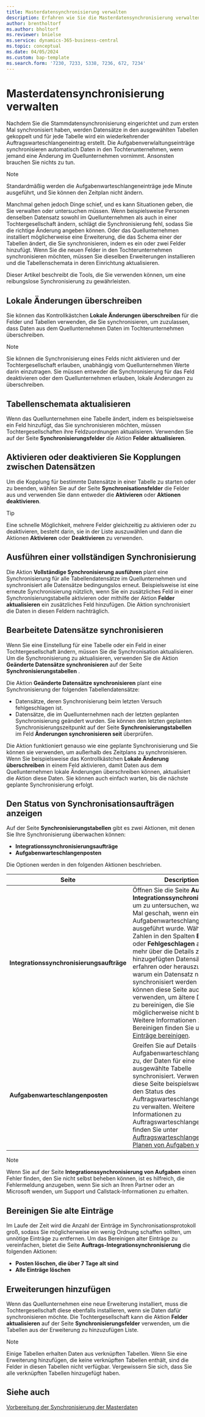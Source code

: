```yaml
---
title: Masterdatensynchronisierung verwalten
description: Erfahren wie Sie die Masterdatensynchronisierung verwalten.
author: brentholtorf
ms.author: bholtorf
ms.reviewer: bnielse
ms.service: dynamics-365-business-central
ms.topic: conceptual
ms.date: 04/05/2024
ms.custom: bap-template
ms.search.form: '7230, 7233, 5338, 7236, 672, 7234'
---
```

# <a name="manage-master-data-synchronization"></a>Masterdatensynchronisierung verwalten

Nachdem Sie die Stammdatensynchronisierung eingerichtet und zum ersten Mal synchronisiert haben, werden Datensätze in den ausgewählten Tabellen gekoppelt und für jede Tabelle wird ein wiederkehrender Auftragswarteschlangeneintrag erstellt. Die Aufgabenverwlaltungseinträge synchronisieren automatisch Daten in den Tochterunternehmen, wenn jemand eine Änderung im Quellunternehmen vornimmt. Ansonsten brauchen Sie nichts zu tun.

> [!NOTE]
> Standardmäßig werden die Aufgabenwarteschlangeneinträge jede Minute ausgeführt, und Sie können den Zeitplan nicht ändern.

Manchmal gehen jedoch Dinge schief, und es kann Situationen geben, die Sie verwalten oder untersuchen müssen. Wenn beispielsweise Personen denselben Datensatz sowohl im Quellunternehmen als auch in einer Tochtergesellschaft ändern, schlägt die Synchronisierung fehl, sodass Sie die richtige Änderung angeben können. Oder das Quellunternehmen installiert möglicherweise eine Erweiterung, die das Schema einer der Tabellen ändert, die Sie synchronisieren, indem es ein oder zwei Felder hinzufügt. Wenn Sie die neuen Felder in den Tochterunternehmen synchronisieren möchten, müssen Sie dieselben Erweiterungen installieren und die Tabellenschemata in deren Einrichtung aktualisieren.

Dieser Artikel beschreibt die Tools, die Sie verwenden können, um eine reibungslose Synchronisierung zu gewährleisten.

## <a name="overwrite-local-changes"></a>Lokale Änderungen überschreiben

Sie können das Kontrollkästchen **Lokale Änderungen überschreiben** für die Felder und Tabellen verwenden, die Sie synchronisieren, um zuzulassen, dass Daten aus dem Quellunternehmen Daten im Tochterunternehmen überschreiben.

> [!NOTE]
> Sie können die Synchronisierung eines Felds nicht aktivieren und der Tochtergesellschaft erlauben, unabhängig vom Quellunternehmen Werte darin einzutragen. Sie müssen entweder die Synchronisierung für das Feld deaktivieren oder dem Quellunternehmen erlauben, lokale Änderungen zu überschreiben.

## <a name="update-table-schemas"></a>Tabellenschemata aktualisieren

Wenn das Quellunternehmen eine Tabelle ändert, indem es beispielsweise ein Feld hinzufügt, das Sie synchronisieren möchten, müssen Tochtergesellschaften ihre Feldzuordnungen aktualisieren. Verwenden Sie auf der Seite **Synchronisierungsfelder** die Aktion **Felder aktualisieren**.

## <a name="enable-or-disable-couplings-between-records"></a>Aktivieren oder deaktivieren Sie Kopplungen zwischen Datensätzen

Um die Kopplung für bestimmte Datensätze in einer Tabelle zu starten oder zu beenden, wählen Sie auf der Seite **Synchronisationsfelder** die Felder aus und verwenden Sie dann entweder die **Aktivieren** oder **Aktionen deaktivieren**.

> [!TIP]
> Eine schnelle Möglichkeit, mehrere Felder gleichzeitig zu aktivieren oder zu deaktivieren, besteht darin, sie in der Liste auszuwählen und dann die Aktionen **Aktivieren** oder **Deaktivieren** zu verwenden.

## <a name="run-a-full-synchronization"></a>Ausführen einer vollständigen Synchronisierung

Die Aktion **Vollständige Synchronisierung ausführen** plant eine Synchronisierung für alle Tabellendatensätze im Quellunternehmen und synchronisiert alle Datensätze bedingungslos erneut. Beispielsweise ist eine erneute Synchronisierung nützlich, wenn Sie ein zusätzliches Feld in einer Synchronisierungstabelle aktivieren oder mithilfe der Aktion **Felder aktualisieren** ein zusätzliches Feld hinzufügen. Die Aktion synchronisiert die Daten in diesen Feldern nachträglich.

## <a name="synchronize-modified-records"></a>Bearbeitete Datensätze synchronisieren

Wenn Sie eine Einstellung für eine Tabelle oder ein Feld in einer Tochtergesellschaft ändern, müssen Sie die Synchronisation aktualisieren. Um die Synchronisierung zu aktualisieren, verwenden Sie die Aktion **Geänderte Datensätze synchronisieren** auf der Seite **Synchronisierungstabellen** .

Die Aktion **Geänderte Datensätze synchronisieren** plant eine Synchronisierung der folgenden Tabellendatensätze:

* Datensätze, deren Synchronisierung beim letzten Versuch fehlgeschlagen ist.
* Datensätze, die im Quellunternehmen nach der letzten geplanten Synchronisierung geändert wurden. Sie können den letzten geplanten Synchronisierungszeitpunkt auf der Seite **Synchronisierungstabellen** im Feld **Änderungen synchronisieren seit** überprüfen.

Die Aktion funktioniert genauso wie eine geplante Synchronisierung und Sie können sie verwenden, um außerhalb des Zeitplans zu synchronisieren. Wenn Sie beispielsweise das Kontrollkästchen **Lokale Änderung überschreiben** in einem Feld aktivieren, damit Daten aus dem Quellunternehmen lokale Änderungen überschreiben können, aktualisiert die Aktion diese Daten. Sie können auch einfach warten, bis die nächste geplante Synchronisierung erfolgt.

## <a name="investigate-the-status-of-synchronization"></a>Den Status von Synchronisationsaufträgen anzeigen

Auf der Seite **Synchronisierungstabellen** gibt es zwei Aktionen, mit denen Sie Ihre Synchronisierung überwachen können:

* **Integrationssynchronisierungsaufträge**
* **Aufgabenwarteschlangenposten**

Die Optionen werden in den folgenden Aktionen beschrieben.

|Seite  |Description  |
|---------|---------|
|**Integrationssynchronisierungsaufträge**     | Öffnen Sie die Seite **Auftrags-Integrationssynchronisierung**, um zu untersuchen, was jedes Mal geschah, wenn ein Aufgabenwarteschlangeneintrag ausgeführt wurde. Wählen Sie die Zahlen in den Spalten **Eingefügt** oder **Fehlgeschlagen** aus, um mehr über die Details zu neu hinzugefügten Datensätzen zu erfahren oder herauszufinden, warum ein Datensatz nicht synchronisiert werden konnte. Sie können diese Seite auch verwenden, um ältere Datensätze zu bereinigen, die Sie möglicherweise nicht benötigen. Weitere Informationen zum Bereinigen finden Sie unter [Alte Einträge bereinigen](#clean-up-old-entries).        |
|**Aufgabenwarteschlangenposten**     | Greifen Sie auf Details über den Aufgabenwarteschlangeneintrag zu, der Daten für eine ausgewählte Tabelle synchronisiert. Verwenden Sie diese Seite beispielsweise, um den Status des Auftragswarteschlangeneintrags zu verwalten. Weitere Informationen zu Auftragswarteschlangeneinträgen finden Sie unter [Auftragswarteschlangen zum Planen von Aufgaben verwenden](admin-job-queues-schedule-tasks.md).     |

> [!NOTE]
> Wenn Sie auf der Seite **Integrationssynchronisierung von Aufgaben** einen Fehler finden, den Sie nicht selbst beheben können, ist es hilfreich, die Fehlermeldung anzugeben, wenn Sie sich an Ihren Partner oder an Microsoft wenden, um Support und Callstack-Informationen zu erhalten.

## <a name="clean-up-old-entries"></a>Bereinigen Sie alte Einträge

Im Laufe der Zeit wird die Anzahl der Einträge im Synchronisationsprotokoll groß, sodass Sie möglicherweise ein wenig Ordnung schaffen sollten, um unnötige Einträge zu entfernen. Um das Bereinigen alter Einträge zu vereinfachen, bietet die Seite **Auftrags-Integrationsynchronisierung** die folgenden Aktionen:

* **Posten löschen, die über 7 Tage alt sind**
* **Alle Einträge löschen**

## <a name="adding-extensions"></a>Erweiterungen hinzufügen

Wenn das Quellunternehmen eine neue Erweiterung installiert, muss die Tochtergesellschaft diese ebenfalls installieren, wenn sie Daten dafür synchronisieren möchte. Die Tochtergesellschaft kann die Aktion **Felder aktualisieren** auf der Seite **Synchronisierungsfelder** verwenden, um die Tabellen aus der Erweiterung zu hinzuzufügen Liste.

> [!NOTE]
> Einige Tabellen erhalten Daten aus verknüpften Tabellen. Wenn Sie eine Erweiterung hinzufügen, die keine verknüpften Tabellen enthält, sind die Felder in diesen Tabellen nicht verfügbar. Vergewissern Sie sich, dass Sie alle verknüpften Tabellen hinzugefügt haben.

<!--
## <a name="recreate-a-deleted-job-queue-entry"></a>Recreate a deleted job queue entry

If the recurring job queue entry is deleted for a table, you can quickly recreate it. On the **Synchronization Tables** page, choose the **Use Default Synchronization Setup** action.
-->

## <a name="see-also"></a>Siehe auch

[Vorbereitung der Synchronisierung der Masterdaten](admin-set-up-data-sync.md)
